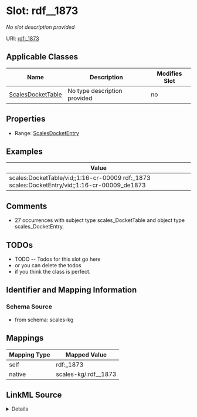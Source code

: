 

# Slot: rdf__1873


_No slot description provided_





URI: [rdf:_1873](http://www.w3.org/1999/02/22-rdf-syntax-ns#_1873)



<!-- no inheritance hierarchy -->





## Applicable Classes

| Name | Description | Modifies Slot |
| --- | --- | --- |
| [ScalesDocketTable](../classes/ScalesDocketTable.md) | No type description provided |  no  |







## Properties

* Range: [ScalesDocketEntry](../classes/ScalesDocketEntry.md)






## Examples

| Value |
| --- |
| scales:DocketTable/vid;;1:16-cr-00009 rdf:_1873 scales:DocketEntry/vid;;1:16-cr-00009_de1873 |

## Comments

* 27 occurrences with subject type scales_DocketTable and object type scales_DocketEntry.

## TODOs

* TODO -- Todos for this slot go here
* or you can delete the todos
* if you think the class is perfect.

## Identifier and Mapping Information







### Schema Source


* from schema: scales-kg




## Mappings

| Mapping Type | Mapped Value |
| ---  | ---  |
| self | rdf:_1873 |
| native | scales-kg/:rdf__1873 |




## LinkML Source

<details>
```yaml
name: rdf__1873
description: No slot description provided
todos:
- TODO -- Todos for this slot go here
- or you can delete the todos
- if you think the class is perfect.
comments:
- 27 occurrences with subject type scales_DocketTable and object type scales_DocketEntry.
examples:
- value: scales:DocketTable/vid;;1:16-cr-00009 rdf:_1873 scales:DocketEntry/vid;;1:16-cr-00009_de1873
from_schema: scales-kg
rank: 1000
slot_uri: rdf:_1873
alias: rdf__1873
domain_of:
- scales_DocketTable
range: scales_DocketEntry

```
</details>